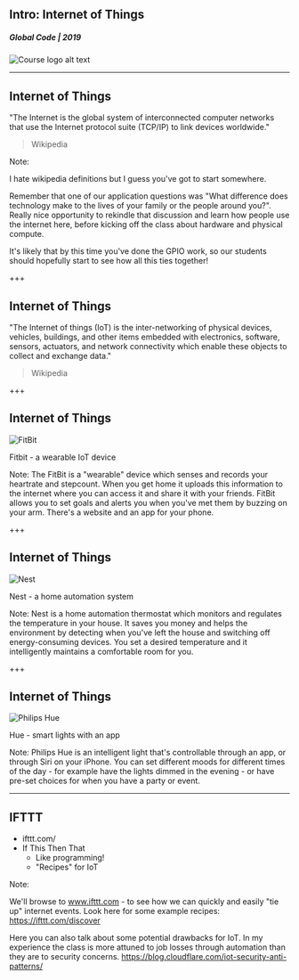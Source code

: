 ## Intro: Internet of Things
##### Global Code | 2019
![Course logo alt text](/assets/img/iot-1024x706.png)

---
## Internet of Things
"The Internet is the global system of interconnected computer networks that use the Internet protocol suite (TCP/IP) to link devices worldwide."
> Wikipedia

Note:

I hate wikipedia definitions but I guess you've got to start somewhere. 

Remember that one of our application questions was "What difference does technology make to the lives of your family or the people around you?". Really nice opportunity to rekindle that discussion and learn how people use the internet here, before kicking off the class about hardware and physical compute.

It's likely that by this time you've done the GPIO work, so our students should hopefully start to see how all this ties together!

+++
## Internet of Things
"The Internet of things (IoT) is the inter-networking of physical devices, vehicles, buildings, and other items embedded with electronics, software, sensors, actuators, and network connectivity which enable these objects to collect and exchange data."
> Wikipedia

+++
## Internet of Things
![FitBit](/assets/img/fitbit-480x594.png)

Fitbit - a wearable IoT device

Note:
The FitBit is a "wearable" device which senses and records your heartrate and stepcount. When you get home it uploads this information to the internet where you can access it and share it with your friends. FitBit allows you to set goals and alerts you when you've met them by buzzing on your arm. There's a website and an app for your phone.

+++
## Internet of Things
![Nest](/assets/img/nest-225x225.png)

Nest - a home automation system

Note:
Nest is a home automation thermostat which monitors and regulates the temperature in your house. It saves you money and helps the environment by detecting when you've left the house and switching off energy-consuming devices. You set a desired temperature and it intelligently maintains a comfortable room for you.

+++
## Internet of Things
![Philips Hue](/assets/img/hue-513x511.png)

Hue - smart lights with an app

Note:
Philips Hue is an intelligent light that's controllable through an app, or through Siri on your iPhone. You can set different moods for different times of the day - for example have the lights dimmed in the evening - or have pre-set choices for when you have a party or event.

---
## IFTTT
* ifttt.com/
* If This Then That
  * Like programming!
  * "Recipes" for IoT

Note:

We'll browse to www.ifttt.com - to see how we can quickly and easily "tie up" internet events. Look here for some example recipes: https://ifttt.com/discover

Here you can also talk about some potential drawbacks for IoT. In my experience the class is more attuned to job losses through automation than they are to security concerns.
https://blog.cloudflare.com/iot-security-anti-patterns/